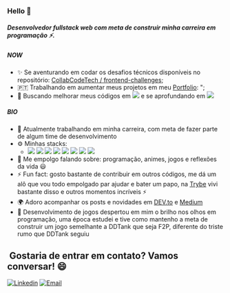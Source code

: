 ### Hello 👋

##### Desenvolvedor fullstack web com meta de construir minha carreira em programação ⚡.

##### NOW

- ✨ Se aventurando em codar os desafios técnicos disponíveis no repositório: [CollabCodeTech
/
frontend-challenges](https://github.com/CollabCodeTech/frontend-challenges);
- 🇵🇹 Trabalhando em aumentar meus projetos em meu [Portfolio](https://portfolio-fm1oz11fy-jonatasqueirozlima.vercel.app/): ";
- 🍑 Buscando melhorar meus códigos em  <img src="https://img.shields.io/badge/React-20232A?style=for-the-badge&logo=react&logoColor=61DAFB" /> e se aprofundando em <img src="https://img.shields.io/badge/Tailwind_CSS-38B2AC?style=for-the-badge&logo=tailwind-css&logoColor=white" />

##### BIO

- 🏢 Atualmente trabalhando em minha carreira, com meta de fazer parte de algum time de desenvolvimento 
- ⚙️ Minhas stacks:
  - <img src="https://img.shields.io/badge/TypeScript-007ACC?style=for-the-badge&logo=typescript&logoColor=white" /> <img src="https://img.shields.io/badge/React-20232A?style=for-the-badge&logo=react&logoColor=61DAFB" /> <img src="https://img.shields.io/badge/Tailwind_CSS-38B2AC?style=for-the-badge&logo=tailwind-css&logoColor=white" /> <img src="https://img.shields.io/badge/Express.js-404D59?style=for-the-badge" /> <img src="https://img.shields.io/badge/Prisma-3982CE?style=for-the-badge&logo=Prisma&logoColor=white" /> <img src="https://img.shields.io/badge/MongoDB-4EA94B?style=for-the-badge&logo=mongodb&logoColor=white" /> <img src="https://img.shields.io/badge/Jest-323330?style=for-the-badge&logo=Jest&logoColor=white" /> <img src="https://img.shields.io/badge/docker-%230db7ed.svg?style=for-the-badge&logo=docker&logoColor=white" /> 
- 💬 Me empolgo falando sobre: programação, animes, jogos e reflexões da vida 😃
- ⚡️ Fun fact: gosto bastante de contribuir em outros códigos, me dá um alô que vou todo empolgado par ajudar e bater um papo, na [Trybe](https://www.betrybe.com/) vivi bastante disso e outros momentos incríveis ⚡
- 🌍 Adoro acompanhar os posts e novidades em [DEV.to](https://dev.to/) e [Medium](https://medium.com/)
- 🌱 Desenvolvimento de jogos despertou em mim o brilho nos olhos em programação, uma época estudei e tive como mantenho a meta de construir um jogo semelhante a DDTank que seja F2P, diferente do triste rumo que DDTank seguiu


## &nbsp;Gostaria de entrar em contato? Vamos conversar! 😄

<a href="https://www.linkedin.com/in/jonatasqueirozlima//"><img alt="Linkedin" src="https://img.shields.io/badge/LinkedIn-0077B5?style=for-the-badge&logo=linkedin&logoColor=white"></a>
<a href="mailto:joqlima5@gmail.com"><img alt="Email" src="https://img.shields.io/badge/Gmail-D14836?style=for-the-badge&logo=gmail&logoColor=white"></a>
